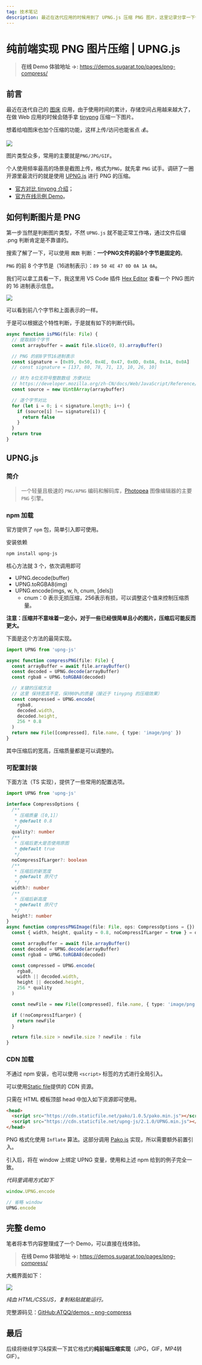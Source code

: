 ```yaml
---
tag: 技术笔记
description: 最近在迭代应用的时候用到了 UPNG.js 压缩 PNG 图片，这里记录分享一下使用经验，并附上完整 Demo。
---
```

# 纯前端实现 PNG 图片压缩 | UPNG.js

>**在线 Demo 体验地址 →:** https://demos.sugarat.top/pages/png-compress/

## 前言
最近在迭代自己的 [图床](https://imgbed.sugarat.top/) 应用，由于使用时间的累计，存储空间占用越来越大了，在做 Web 应用的时候会随手拿 [tinypng](https://tinypng.com/) 压缩一下图片。

想着给咱图床也加个压缩的功能，这样上传/访问也能省点 💰。

![](./png-compress/d666613614e04da1e6e135c982cfc42e.png)

图片类型众多，常用的主要就是`PNG/JPG/GIF`。

个人使用频率最高的场景是截图上传，格式为`PNG`，就先拿 `PNG` 试手。调研了一圈开源里最流行的就是使用 [UPNG.js](https://github.com/photopea/UPNG.js) 进行 PNG 的压缩。
* [官方对比 tinypng 介绍](https://blog.photopea.com/png-minifier-inside-photopea.html#examples)；
* [官方在线示例 Demo](http://upng.photopea.com/)。

## 如何判断图片是 PNG
第一步当然是判断图片类型，不然 `UPNG.js` 就不能正常工作咯，通过文件后缀 .png 判断肯定是不靠谱的。

搜索了解了一下，可以使用 `魔数` 判断：**一个PNG文件的前8个字节是固定的**。

`PNG` 的前 8 个字节是（16进制表示）：`89 50 4E 47 0D 0A 1A 0A`。

我们可以拿工具看一下，我这里用 VS Code 插件 [Hex Editor](https://marketplace.visualstudio.com/items?itemName=ms-vscode.hexeditor) 查看一个 PNG 图片的 16 进制表示信息。

![](./png-compress/a10803276d251362424af66453c301ba.png)

可以看到前八个字节和上面表示的一样。

于是可以根据这个特性判断，于是就有如下的判断代码。

```ts
async function isPNG(file: File) {
  // 提取前8个字节
  const arraybuffer = await file.slice(0, 8).arrayBuffer()

  // PNG 的前8字节16进制表示
  const signature = [0x89, 0x50, 0x4E, 0x47, 0x0D, 0x0A, 0x1A, 0x0A]
  // const signature = [137, 80, 78, 71, 13, 10, 26, 10]

  // 转为 8位无符号整数数组 方便对比
  // https://developer.mozilla.org/zh-CN/docs/Web/JavaScript/Reference/Global_Objects/Uint8Array
  const source = new Uint8Array(arraybuffer)

  // 逐个字节对比
  for (let i = 0; i < signature.length; i++) {
    if (source[i] !== signature[i]) {
      return false
    }
  }
  return true
}
```

## UPNG.js

### 简介
>一个轻量且极速的 `PNG/APNG` 编码和解码库，[Photopea](https://www.photopea.com/) 图像编辑器的主要 `PNG` 引擎。

### npm 加载
官方提供了 `npm` 包，简单引入即可使用。

安装依赖
```sh
npm install upng-js
```

核心方法就 3 个，依次调用即可
* UPNG.decode(buffer)
* UPNG.toRGBA8(img)
* UPNG.encode(imgs, w, h, cnum, [dels])
  * cnum：0 表示无损压缩，256表示有损，可以调整这个值来控制压缩质量。

**注意：压缩并不意味着一定小，对于一些已经很简单且小的图片，压缩后可能反而更大。**

下面是这个方法的最简实现。
```ts
import UPNG from 'upng-js'

async function compressPNG(file: File) {
  const arrayBuffer = await file.arrayBuffer()
  const decoded = UPNG.decode(arrayBuffer)
  const rgba8 = UPNG.toRGBA8(decoded)

  // 关键的压缩方法
  // 这里 保持宽高不变，保持80%的质量（接近于 tinypng 的压缩效果）
  const compressed = UPNG.encode(
    rgba8,
    decoded.width,
    decoded.height,
    256 * 0.8
  )
  return new File([compressed], file.name, { type: 'image/png' })
}
```

其中压缩后的宽高，压缩质量都是可以调整的。

### 可配置封装
下面方法（TS 实现），提供了一些常用的配置选项。
```ts
import UPNG from 'upng-js'

interface CompressOptions {
  /**
   * 压缩质量（[0,1]）
   * @default 0.8
   */
  quality?: number
  /**
   * 压缩后更大是否使用原图
   * @default true
   */
  noCompressIfLarger?: boolean
  /**
   * 压缩后的新宽度
   * @default 原尺寸
   */
  width?: number
  /**
   * 压缩后新高度
   * @default 原尺寸
   */
  height?: number
}
async function compressPNGImage(file: File, ops: CompressOptions = {}) {
  const { width, height, quality = 0.8, noCompressIfLarger = true } = ops

  const arrayBuffer = await file.arrayBuffer()
  const decoded = UPNG.decode(arrayBuffer)
  const rgba8 = UPNG.toRGBA8(decoded)

  const compressed = UPNG.encode(
    rgba8,
    width || decoded.width,
    height || decoded.height,
    256 * quality
  )

  const newFile = new File([compressed], file.name, { type: 'image/png' })

  if (!noCompressIfLarger) {
    return newFile
  }

  return file.size > newFile.size ? newFile : file
}
```

### CDN 加载
不通过 npm 安装，也可以使用 `<script>` 标签的方式进行全局引入。

可以使用[Static file](https://www.staticfile.org/)提供的 CDN 资源。

只需在 HTML 模板顶部 head 中加入如下资源即可使用。
```html
<head>
  <script src="https://cdn.staticfile.net/pako/1.0.5/pako.min.js"></script>
  <script src="https://cdn.staticfile.net/upng-js/2.1.0/UPNG.min.js"></script>
</head>
```

PNG 格式化使用 `Inflate` 算法。这部分调用 [Pako.js](https://github.com/nodeca/pako) 实现，所以需要额外前置引入。

引入后，将在 window 上绑定 UPNG 变量，使用和上述 npm 给到的例子完全一致。

*代码里调用方式如下*
```js
window.UPNG.encode

// 省略 window
UPNG.encode
```

## 完整 demo
笔者将本节内容整理成了一个 Demo，可以直接在线体验。

>**在线 Demo 体验地址 →:** https://demos.sugarat.top/pages/png-compress/

大概界面如下：

![](./png-compress/5d461c425ea18f501262017bdeca8a9a.png)

*纯血 HTML/CSS/JS，复制粘贴就能运行。*

完整源码见：[GitHub:ATQQ/demos - png-compress](https://github.com/ATQQ/demos/tree/main/pages/png-compress)

## 最后
后续将继续学习&探索一下其它格式的**纯前端压缩实现**（JPG，GIF，MP4转GIF）。
